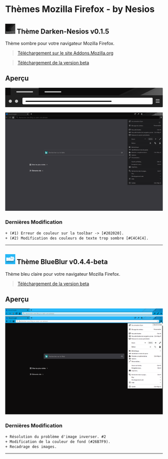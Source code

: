# Thèmes Mozilla Firefox - by Nesios


## ![icon](/Darken-Nesios/icons/icon32.png) Thème Darken-Nesios v0.1.5

Thème sombre pour votre navigateur Mozilla Firefox.

> [Téléchargement  sur le site Addons.Mozilla.org](https://addons.mozilla.org/fr/firefox/addon/darken-nesios/)

> [Téléchargement de la version beta](https://github.com/N3siOS/myMozillaTheme/releases/download/v0.1.5-beta/darken_beta-0.1.5-an+fx.xpi)


## Aperçu

![Darken](/screenshot/moztheme_darken.png)


![Darken](/screenshot/darken_screenfull.png)

### Dernières Modification 

    + (#1) Erreur de couleur sur la toolbar -> [#202020].
    + (#2) Modification des couleurs de texte trop sombre [#C4C4C4].

---

## ![icon](/blueBlur/icons/icon32.png) Thème BlueBlur v0.4.4-beta

Thème bleu claire pour votre navigateur Mozilla Firefox.


> [Téléchargement de la version beta](https://github.com/N3siOS/myMozillaTheme/releases/download/v0.4.4/blueblur-0.4.4-an+fx.xpi)

## Aperçu

![BlueBlur](/screenshot/moztheme_blueblur.png)
![BlueBlur](/screenshot/blueBlur_screenfull.png)

### Dernières Modification 

    + Résolution du problème d'image inverser. #2
    + Modification de la couleur de fond (#26B7F9).
    + Recadrage des images.

---